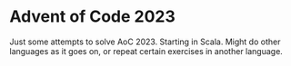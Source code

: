 # Advent of Code 2023

Just some attempts to solve AoC 2023. Starting in Scala. Might do other languages as it goes on, or repeat certain exercises in another language.
